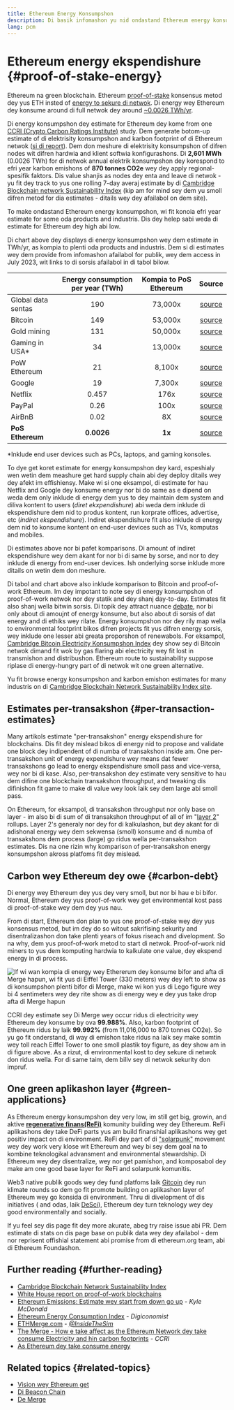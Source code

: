 ```yaml
---
title: Ethereum Energy Konsumpshon
description: Di basik infomashon yu nid ondastand Ethereum energy konsumpshon.
lang: pcm
---
```


# Ethereum energy ekspendishure {#proof-of-stake-energy}

Ethereum na green blockchain. Ethereum [proof-of-stake](/developers/docs/consensus-mechanisms/pos) konsensus metod dey yus ETH insted of [energy to sekure di netwok](/developers/docs/consensus-mechanisms/pow). Di energy wey Ethereum dey konsume around di full netwok dey around [~0.0026 TWh/yr](https://carbon-ratings.com/eth-report-2022).

Di energy konsumpshon dey estimate for Ethereum dey kome from one [CCRI (Crypto Carbon Ratings Institute)](https://carbon-ratings.com) study. Dem generate botom-up estimate of di elektrisity konsumpshon and karbon footprint of di Ethereum netwok ([si di report](https://carbon-ratings.com/eth-report-2022)). Dem don meshure di elektrisity konsumpshon of difren nodes wit difren hardwia and klient softwia konfigurashons. Di **2,601 MWh** (0.0026 TWh) for di netwok annual elektrik konsumpshon dey korespond to efri year karbon emishons of **870 tonnes CO2e** wey dey apply regional-spesifik faktors. Dis value shanjis as nodes dey enta and leave di netwok - yu fit dey track to yus one rolling 7-day averaj estimate by di [Cambridge Blockchain network Sustainability Index](https://ccaf.io/cbnsi/ethereum) (kip am for mind sey dem yu smoll difren metod for dia estimates - ditails wey dey afailabol on dem site).

To make ondastand Ethereum energy konsumpshon, wi fit konoia efri year estimate for some oda products and industris. Dis dey helep sabi weda di estimate for Ethereum dey high abi low.

<EnergyConsumptionChart />

Di chart above dey displays di energy konsumpshon wey dem estimate in TWh/yr, as kompia to plenti oda products and industris. Dem si di estimates wey dem provide from infomashon afailabol for publik, wey dem access in July 2023, wit links to di sorsis afailabol in di tabol bilow.

|                    | Energy consumption per year (TWh) | Kompia to PoS Ethereum |                                                                                      Source                                                                                       |
|:------------------ |:---------------------------------:|:----------------------:|:---------------------------------------------------------------------------------------------------------------------------------------------------------------------------------:|
| Global data sentas |                190                |        73,000x         |                                    [source](https://www.iea.org/commentaries/data-centres-and-energy-from-global-headlines-to-local-headaches)                                    |
| Bitcoin            |                149                |        53,000x         |                                                                 [source](https://ccaf.io/cbnsi/cbeci/comparisons)                                                                 |
| Gold mining        |                131                |        50,000x         |                                                                 [source](https://ccaf.io/cbnsi/cbeci/comparisons)                                                                 |
| Gaming in USA\*  |                34                 |        13,000x         |                 [source](https://www.researchgate.net/publication/336909520_Toward_Greener_Gaming_Estimating_National_Energy_Use_and_Energy_Efficiency_Potential)                 |
| PoW Ethereum       |                21                 |         8,100x         |                                                                    [source](https://ccaf.io/cbnsi/ethereum/1)                                                                     |
| Google             |                19                 |         7,300x         |                                           [source](https://www.gstatic.com/gumdrop/sustainability/google-2022-environmental-report.pdf)                                           |
| Netflix            |               0.457               |          176x          | [source](https://assets.ctfassets.net/4cd45et68cgf/7B2bKCqkXDfHLadrjrNWD8/e44583e5b288bdf61e8bf3d7f8562884/2021_US_EN_Netflix_EnvironmentalSocialGovernanceReport-2021_Final.pdf) |
| PayPal             |               0.26                |          100x          |                                  [source](https://s202.q4cdn.com/805890769/files/doc_downloads/global-impact/CDP_Climate_Change_PayPal-(1).pdf)                                   |
| AirBnB             |               0.02                |           8X           |                               [source](https://s26.q4cdn.com/656283129/files/doc_downloads/governance_doc_updated/Airbnb-ESG-Factsheet-(Final).pdf)                               |
| **PoS Ethereum**   |            **0.0026**             |         **1x**         |                                                               [source](https://carbon-ratings.com/eth-report-2022)                                                                |

\*Inklude end user devices such as PCs, laptops, and gaming konsoles.

To dye get koret estimate for energy konsumpshon dey kard, espeshialy wen wetin dem meashure get hard supply chain abi dey deploy ditails wey dey afekt im effishiensy. Make wi si one eksampol, di estimate for hau Netflix and Google dey konsume energy nor bi do same as e dipend on weda dem only inklude di energy dem yus to dey maintain dem system and diliva kontent to users (_diret ekxpendishure_) abi weda dem inklude di ekspendishure dem nid to produs kontent, run korprate offices, advertise, etc (_indiret ekspendishure_). Indiret ekspendishure fit also inklude di energy dem nid to konsume kontent on end-user devices such as TVs, komputas and mobiles.

Di estimates above nor bi pafet komparisons. Di amount of indiret ekspendishure wey dem akant for nor bi di same by sorse, and nor to dey inklude di energy from end-user devices. Ish onderlying sorse inklude more ditails on wetin dem don meshure.

Di tabol and chart above also inklude komparison to Bitcoin and proof-of-work Ethereum. Im dey impotant to note sey di energy konsumpshon of proof-of-work netwok nor dey statik and dey shanj day-to-day. Estimates fit also shanj wella bitwin sorsis. Di topik dey attract nuance [debate](https://www.coindesk.com/business/2020/05/19/the-last-word-on-bitcoins-energy-consumption/), nor bi only about di amoujnt of energy konsume, but also about di sorsis of dat energy and di ethiks wey rilate. Energy konsumpshon nor dey rily map wella to environmental footprint bikos difren projects fit yus difren energy sorsis, wey inklude one lesser abi greata proporshon of renewabols. For eksampol, [Cambridge Bitcoin Electricity Konsumpshon Index](https://ccaf.io/cbnsi/cbeci/comparisons) dey show sey di Bitcoin netwok dimand fit wok by gas flaring abi electricity wey fit lost in transmishon and distribushon. Ethereum route to sustainability suppose riplase di energy-hungry part of di netwok wit one green alternative.

Yu fit browse energy konsumpshon and karbon emishon estimates for many industris on di [Cambridge Blockchain Network Sustainability Index site](https://ccaf.io/cbnsi/ethereum).

## Estimates per-transakshon {#per-transaction-estimates}

Many artikols estimate "per-transakshon" energy ekspendishure for blockchains. Dis fit dey mislead bikos di energy nid to propose and validate one block dey indipendent of di numba of transakshon inside am. One per-transakshon unit of energy expendishure wey means dat fewer transakshons go lead to energy ekspendishure smoll pass and vice-versa, wey nor bi di kase. Also, per-transakshon dey estimate very sensitive to hau dem difine one blockchain transakshon throughput, and tweaking dis difinishon fit game to make di value wey look laik sey dem large abi smoll pass.

On Ethereum, for eksampol, di transakshon throughput nor only base on layer - im also bi di sum of di transakshon throughput of all of im "[layer 2](/layer-2/)" rollups. Layer 2's generaly nor dey for di kalkulashon, but dey akant for di adishonal energy wey dem sekwensa (smoll) konsume and di numba of transakshons dem process (large) go ridus wella per-transakshon estimates. Dis na one rizin why komparison of per-transakshon energy konsumpshon akross platfoms fit dey mislead.

## Carbon wey Ethereum dey owe {#carbon-debt}

Di energy wey Ethereum dey yus dey very smoll, but nor bi hau e bi bifor. Normal, Ethereum dey yus proof-of-work wey get environmental kost pass di proof-of-stake wey dem dey yus nau.

From di start, Ethereum don plan to yus one proof-of-stake wey dey yus konsensus metod, but im dey do so witout sakrifising sekurity and disentralizashon don take plenti years of fokus riseach and divelopment. So na why, dem yus proof-of-work metod to start di netwok. Proof-of-work nid miners to yus dem komputing hardwia to kalkulate one value, dey ekspend energy in di process.

![If wi wan kompia di energy wey Ethererum dey konsume bifor and afta di Merge hapun, wi fit yus di Eiffel Tower (330 meters) wey dey left to show as di konsumpshon plenti bifor di Merge, make wi kon yus di Lego figure wey bi 4 sentimeters wey dey rite show as di energy wey e dey yus take drop afta di Merge hapun](energy_consumption_pre_post_merge.png)

CCRI dey estimate sey Di Merge wey occur ridus di electricity wey Ethereum dey konsume by ova **99.988%**. Also, karbon footprint of Ethereum ridus by laik **99.992%** (from 11,016,000 to 870 tonnes CO2e). So yu go fit onderstand, di way di emishon take ridus na laik sey make somtin wey toll reach Eiffel Tower to one smoll plastik toy figure, as dey show am in di figure above. As a rizut, di environmental kost to dey sekure di netwok don ridus wella. For di same taim, dem biliv sey di netwok sekurity don impruf.

## One green aplikashon layer {#green-applications}

As Ethereum energy konsumpshon dey very low, im still get big, growin, and aktive [**regenerative finans(ReFi)**](/refi/) komunity building wey dey Ethereum. ReFi aplikashons dey take DeFi parts yus am build finanshial aplikashons wey get positiv impact on di environment. ReFi dey part of di ["solarpunk"](https://en.wikipedia.org/wiki/Solarpunk) movement wey dey work very klose wit Ethereum and wey bi sey dem goal na to kombine teknologikal advansment and environmental stewardship. Di Ethereum wey dey disentralize, wey nor get pamishon, and komposabol dey make am one good base layer for ReFi and solarpunk komunitis.

Web3 native publik goods wey dey fund platfoms laik [Gitcoin](https://gitcoin.co) dey run klimate rounds so dem go fit promote building on aplikashon layer of Ethereum wey go konsida di environment. Thru di divelopment of dis initiatives ( and odas, laik [DeSci](/desci/)), Ethereum dey turn teknology wey dey good environmentally and socially.

<InfoBanner emoji=":evergreen_tree:">
  If yu feel sey dis page fit dey more akurate, abeg try raise issue abi PR. Dem estimate di stats on dis page base on publik data wey dey afailabol - dem nor reprisent offishial statement abi promise from di ethereum.org team, abi di Ethereum Foundashon.
</InfoBanner>

## Further reading {#further-reading}

- [Cambridge Blockchain Network Sustainability Index](https://ccaf.io/cbnsi/ethereum)
- [White House report on proof-of-work blockchains](https://www.whitehouse.gov/wp-content/uploads/2022/09/09-2022-Crypto-Assets-and-Climate-Report.pdf)
- [Ethereum Emissions: Estimate wey start from down go up](https://kylemcdonald.github.io/ethereum-emissions/) - _Kyle McDonald_
- [Ethereum Energy Consumption Index](https://digiconomist.net/ethereum-energy-consumption/) - _Digiconomist_
- [ETHMerge.com](https://ethmerge.com/) - _[@InsideTheSim](https://twitter.com/InsideTheSim)_
- [The Merge - How e take affect as the Ethereum Network dey take consume Electricity and hin carbon footprints](https://carbon-ratings.com/eth-report-2022) - _CCRI_
- [As Ethereum dey take consume energy](https://mirror.xyz/jmcook.eth/ODpCLtO4Kq7SCVFbU4He8o8kXs418ZZDTj0lpYlZkR8)

## Related topics {#related-topics}

- [Vision wey Ethereum get](/roadmap/vision/)
- [Di Beacon Chain](/roadmap/beacon-chain)
- [De Merge](/roadmap/merge/)
